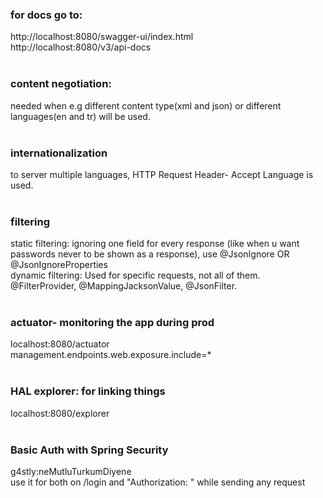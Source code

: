 <h3>for docs go to:</h3>
	http://localhost:8080/swagger-ui/index.html <br>
	http://localhost:8080/v3/api-docs <br><br>
	
<h3>content negotiation:</h3>
needed when e.g different content type(xml and json) or different languages(en and tr) will be used. <br><br>

<h3>internationalization</h3>
to server multiple languages, HTTP Request Header- Accept Language is used.	<br><br>

<h3>filtering</h3>
static filtering: ignoring one field for every response (like when u want passwords never to be shown as a response), use @JsonIgnore OR @JsonIgnoreProperties<br>
dynamic filtering: Used for specific requests, not all of them. @FilterProvider, @MappingJacksonValue, @JsonFilter.
<br><br>

<h3>actuator- monitoring the app during prod</h3> 
localhost:8080/actuator <br>
management.endpoints.web.exposure.include=* <br><br>

<h3>HAL explorer: for linking things</h3>
localhost:8080/explorer <br><br>

<h3>Basic Auth with Spring Security</h3>
g4stly:neMutluTurkumDiyene<br>
use it for both on /login and "Authorization: " while sending any request 
